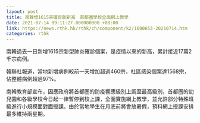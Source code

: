 ```yaml
---
layout: post
title: 南韓增1615宗確診創新高　首都圈學校全面網上教學
date: 2021-07-14 09:11:27.000000000 +08:00
link: https://news.rthk.hk/rthk/ch/component/k2/1600653-20210714.htm
categories: rthk
---
```


南韓過去一日新增1615宗新型肺炎確診個案，是疫情以來的新高，累計接近17萬2千宗病例。

韓聯社報道，當地新增病例較前一天增加超過460宗，社區感染個案達1568宗，佔整體病例超過97%。

南韓教育部宣布，因應政府將首都圈的防疫響應級別上調至最高級別，首都圈的幼兒園和各級學校今日起一律暫停到校上課，全面實施網上教學，並允許部分特殊班級進行小規模面對面授課。由於當地學生在月底前將會放暑假，預料網上授課安排最多維持兩星期。
